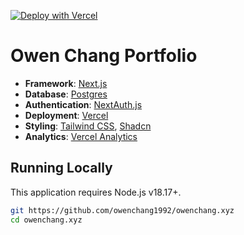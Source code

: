 [![Deploy with Vercel](https://vercel.com/button)](https://vercel.com/new/clone?repository-url=https%3A%2F%2Fgithub.com%2Fowenchang1992%2Fowenchang.io)

# Owen Chang Portfolio

- **Framework**: [Next.js](https://nextjs.org/)
- **Database**: [Postgres](https://vercel.com/postgres)
- **Authentication**: [NextAuth.js](https://next-auth.js.org)
- **Deployment**: [Vercel](https://vercel.com)
- **Styling**: [Tailwind CSS](https://tailwindcss.com), [Shadcn](https://ui.shadcn.com/)
- **Analytics**: [Vercel Analytics](https://vercel.com/analytics)

## Running Locally

This application requires Node.js v18.17+.

```bash
git https://github.com/owenchang1992/owenchang.xyz
cd owenchang.xyz
```
